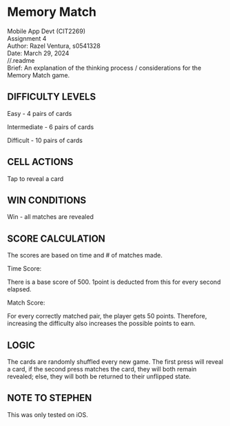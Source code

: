 # Memory Match


Mobile App Devt (CIT2269)  
Assignment 4  
Author: Razel Ventura, s0541328  
Date: March 29, 2024  
//.readme  
Brief: An explanation of the thinking process / considerations for the Memory Match game.  

## DIFFICULTY LEVELS


Easy - 4 pairs of cards


Intermediate - 6 pairs of cards


Difficult - 10 pairs of cards

## CELL ACTIONS

Tap to reveal a card


## WIN CONDITIONS
Win - all matches are revealed

## SCORE CALCULATION
The scores are based on time and # of matches made. 


Time Score:

There is a base score of 500. 1point is deducted from this for every second elapsed.


Match Score: 

For every correctly matched pair, the player gets 50 points. Therefore, increasing the difficulty also increases the possible points to earn.


## LOGIC
The cards are randomly shuffled every new game. The first press will reveal a card, if the second press matches the card, they will both remain revealed; else, they will both be returned to their unflipped state.

## NOTE TO STEPHEN
This was only tested on iOS. 

